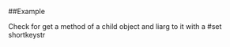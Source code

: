 
<!---
FrozenIsBool True
-->

##Example

Check for get a method of a child object and liarg to it with a #set shortkeystr